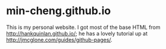 # min-cheng.github.io

This is my personal website.
I got most of the base HTML from http://hankquinlan.github.io/; he has a lovely tutorial up at http://jmcglone.com/guides/github-pages/.
